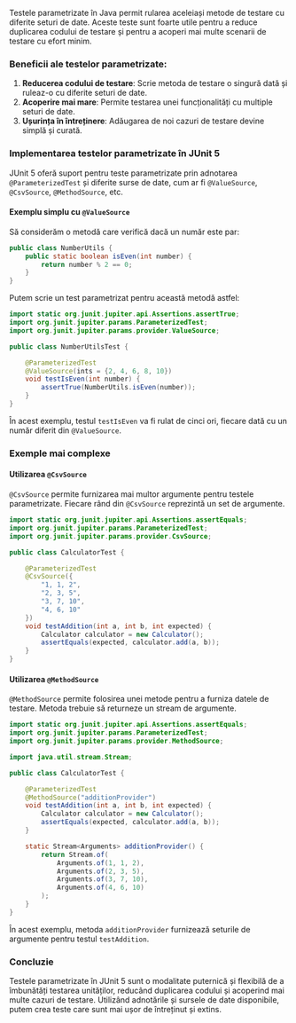 Testele parametrizate în Java permit rularea aceleiași metode de testare cu diferite seturi de date. Aceste teste sunt foarte utile pentru a reduce duplicarea codului de testare și pentru a acoperi mai multe scenarii de testare cu efort minim.

### Beneficii ale testelor parametrizate:
1. **Reducerea codului de testare**: Scrie metoda de testare o singură dată și ruleaz-o cu diferite seturi de date.
2. **Acoperire mai mare**: Permite testarea unei funcționalități cu multiple seturi de date.
3. **Ușurința în întreținere**: Adăugarea de noi cazuri de testare devine simplă și curată.

### Implementarea testelor parametrizate în JUnit 5

JUnit 5 oferă suport pentru teste parametrizate prin adnotarea `@ParameterizedTest` și diferite surse de date, cum ar fi `@ValueSource`, `@CsvSource`, `@MethodSource`, etc.

#### Exemplu simplu cu `@ValueSource`

Să considerăm o metodă care verifică dacă un număr este par:

```java
public class NumberUtils {
    public static boolean isEven(int number) {
        return number % 2 == 0;
    }
}
```

Putem scrie un test parametrizat pentru această metodă astfel:

```java
import static org.junit.jupiter.api.Assertions.assertTrue;
import org.junit.jupiter.params.ParameterizedTest;
import org.junit.jupiter.params.provider.ValueSource;

public class NumberUtilsTest {

    @ParameterizedTest
    @ValueSource(ints = {2, 4, 6, 8, 10})
    void testIsEven(int number) {
        assertTrue(NumberUtils.isEven(number));
    }
}
```

În acest exemplu, testul `testIsEven` va fi rulat de cinci ori, fiecare dată cu un număr diferit din `@ValueSource`.

### Exemple mai complexe

#### Utilizarea `@CsvSource`

`@CsvSource` permite furnizarea mai multor argumente pentru testele parametrizate. Fiecare rând din `@CsvSource` reprezintă un set de argumente.

```java
import static org.junit.jupiter.api.Assertions.assertEquals;
import org.junit.jupiter.params.ParameterizedTest;
import org.junit.jupiter.params.provider.CsvSource;

public class CalculatorTest {

    @ParameterizedTest
    @CsvSource({
        "1, 1, 2",
        "2, 3, 5",
        "3, 7, 10",
        "4, 6, 10"
    })
    void testAddition(int a, int b, int expected) {
        Calculator calculator = new Calculator();
        assertEquals(expected, calculator.add(a, b));
    }
}
```

#### Utilizarea `@MethodSource`

`@MethodSource` permite folosirea unei metode pentru a furniza datele de testare. Metoda trebuie să returneze un stream de argumente.

```java
import static org.junit.jupiter.api.Assertions.assertEquals;
import org.junit.jupiter.params.ParameterizedTest;
import org.junit.jupiter.params.provider.MethodSource;

import java.util.stream.Stream;

public class CalculatorTest {

    @ParameterizedTest
    @MethodSource("additionProvider")
    void testAddition(int a, int b, int expected) {
        Calculator calculator = new Calculator();
        assertEquals(expected, calculator.add(a, b));
    }

    static Stream<Arguments> additionProvider() {
        return Stream.of(
            Arguments.of(1, 1, 2),
            Arguments.of(2, 3, 5),
            Arguments.of(3, 7, 10),
            Arguments.of(4, 6, 10)
        );
    }
}
```

În acest exemplu, metoda `additionProvider` furnizează seturile de argumente pentru testul `testAddition`.

### Concluzie

Testele parametrizate în JUnit 5 sunt o modalitate puternică și flexibilă de a îmbunătăți testarea unităților, reducând duplicarea codului și acoperind mai multe cazuri de testare. Utilizând adnotările și sursele de date disponibile, putem crea teste care sunt mai ușor de întreținut și extins.
